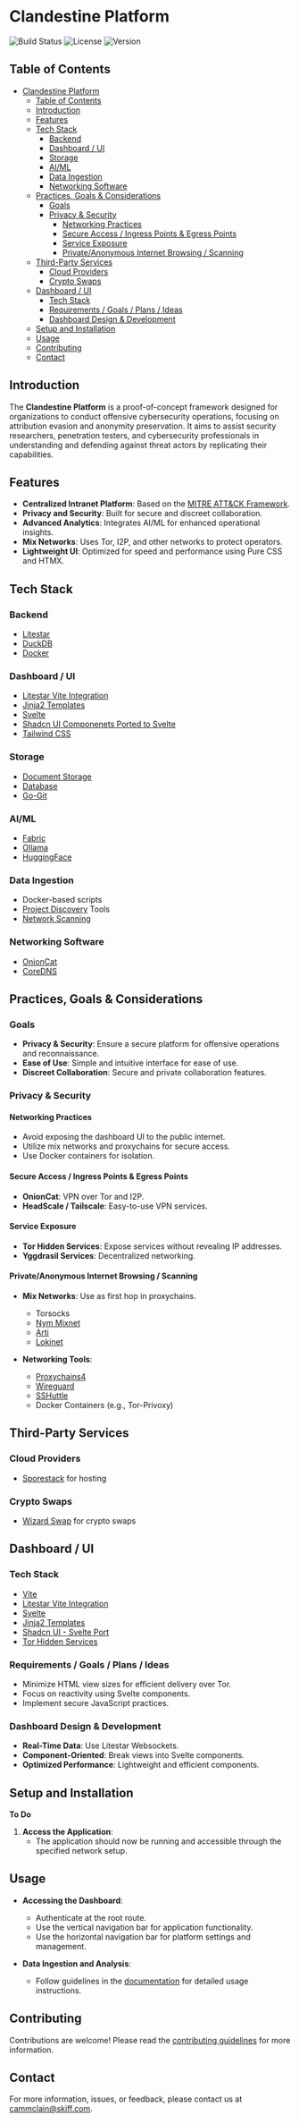 
# Clandestine Platform

![Build Status](https://img.shields.io/badge/build-passing-brightgreen)
![License](https://img.shields.io/badge/license-MIT-blue)
![Version](https://img.shields.io/badge/version-1.0.0-yellow)

## Table of Contents

- [Clandestine Platform](#clandestine-platform)
  - [Table of Contents](#table-of-contents)
  - [Introduction](#introduction)
  - [Features](#features)
  - [Tech Stack](#tech-stack)
    - [Backend](#backend)
    - [Dashboard / UI](#dashboard--ui)
    - [Storage](#storage)
    - [AI/ML](#aiml)
    - [Data Ingestion](#data-ingestion)
    - [Networking Software](#networking-software)
  - [Practices, Goals \& Considerations](#practices-goals--considerations)
    - [Goals](#goals)
    - [Privacy \& Security](#privacy--security)
      - [Networking Practices](#networking-practices)
      - [Secure Access / Ingress Points \& Egress Points](#secure-access--ingress-points--egress-points)
      - [Service Exposure](#service-exposure)
      - [Private/Anonymous Internet Browsing / Scanning](#privateanonymous-internet-browsing--scanning)
  - [Third-Party Services](#third-party-services)
    - [Cloud Providers](#cloud-providers)
    - [Crypto Swaps](#crypto-swaps)
  - [Dashboard / UI](#dashboard--ui-1)
    - [Tech Stack](#tech-stack-1)
    - [Requirements / Goals / Plans / Ideas](#requirements--goals--plans--ideas)
    - [Dashboard Design \& Development](#dashboard-design--development)
  - [Setup and Installation](#setup-and-installation)
  - [Usage](#usage)
  - [Contributing](#contributing)
  - [Contact](#contact)

## Introduction

The **Clandestine Platform** is a proof-of-concept framework designed for organizations to conduct offensive cybersecurity operations, focusing on attribution evasion and anonymity preservation. It aims to assist security researchers, penetration testers, and cybersecurity professionals in understanding and defending against threat actors by replicating their capabilities.

## Features

- **Centralized Intranet Platform**: Based on the [MITRE ATT&CK Framework](https://attack.mitre.com).
- **Privacy and Security**: Built for secure and discreet collaboration.
- **Advanced Analytics**: Integrates AI/ML for enhanced operational insights.
- **Mix Networks**: Uses Tor, I2P, and other networks to protect operators.
- **Lightweight UI**: Optimized for speed and performance using Pure CSS and HTMX.

## Tech Stack

### Backend

- [Litestar](https://litestar.dev)
- [DuckDB](https://duckdb.org/)
- [Docker](https://docker.com)

### Dashboard / UI

- [Litestar Vite Integration](https://github.com/cofin/litestar-vite)
- [Jinja2 Templates](https://docs.litestar.dev/2/reference/contrib/jinja.html)
- [Svelte](https://svelte.dev)
- [Shadcn UI Componenets Ported to Svelte](https://shadcn-svelte.com/)
- [Tailwind CSS](https://tailwindcss.com/)

### Storage

- [Document Storage](docs/storage/documents.md)
- [Database](docs/storage/database.md)
- [Go-Git](https://github.com/go-git/go-git)

### AI/ML

- [Fabric](https://github.com/danielmiessler/fabric)
- [Ollama](https://ollama.com)
- [HuggingFace](https://huggingface.co)

### Data Ingestion

- Docker-based scripts
- [Project Discovery](https://projectdiscovery.io) Tools
- [Network Scanning](docs/data_ingestion/network_scanning.md)

### Networking Software

- [OnionCat](https://github.com/rahra/onioncat)
- [CoreDNS](https://coredns.io/)

## Practices, Goals & Considerations

### Goals

- **Privacy & Security**: Ensure a secure platform for offensive operations and reconnaissance.
- **Ease of Use**: Simple and intuitive interface for ease of use.
- **Discreet Collaboration**: Secure and private collaboration features.

### Privacy & Security

#### Networking Practices

- Avoid exposing the dashboard UI to the public internet.
- Utilize mix networks and proxychains for secure access.
- Use Docker containers for isolation.

#### Secure Access / Ingress Points & Egress Points

- **OnionCat**: VPN over Tor and I2P.
- **HeadScale / Tailscale**: Easy-to-use VPN services.

#### Service Exposure

- **Tor Hidden Services**: Expose services without revealing IP addresses.
- **Yggdrasil Services**: Decentralized networking.

#### Private/Anonymous Internet Browsing / Scanning

- **Mix Networks**: Use as first hop in proxychains.
  - Torsocks
  - [Nym Mixnet](https://nymtech.net/)
  - [Arti](https://arti.torproject.org/)
  - [Lokinet](https://lokinet.org/)

- **Networking Tools**:
  - [Proxychains4](https://github.com/rofl0r/proxychains-ng)
  - [Wireguard](https://www.wireguard.com/)
  - [SSHuttle](https://github.com/sshuttle/sshuttle)
  - Docker Containers (e.g., Tor-Privoxy)

## Third-Party Services

### Cloud Providers

- [Sporestack](docs/3rd_party_services/sporestack.md) for hosting

### Crypto Swaps

- [Wizard Swap](https://wizardswap.io) for crypto swaps

## Dashboard / UI

### Tech Stack

- [Vite](https://vitejs.dev/)
- [Litestar Vite Integration](https://github.com/cofin/litestar-vite)
- [Svelte](https://svelte.dev/)
- [Jinja2 Templates](https://docs.litestar.dev/2/reference/contrib/jinja.html)
- [Shadcn UI - Svelte Port](https://shadcn-svelte.com/)
- [Tor Hidden Services](https://tpo.pages.torproject.net/onion-services/portal/apps/web/)

### Requirements / Goals / Plans / Ideas

- Minimize HTML view sizes for efficient delivery over Tor.
- Focus on reactivity using Svelte components.
- Implement secure JavaScript practices.

### Dashboard Design & Development

- **Real-Time Data**: Use Litestar Websockets.
- **Component-Oriented**: Break views into Svelte components.
- **Optimized Performance**: Lightweight and efficient components.

## Setup and Installation

**To Do**

1. **Access the Application**:
    - The application should now be running and accessible through the specified network setup.

## Usage

- **Accessing the Dashboard**:
    - Authenticate at the root route.
    - Use the vertical navigation bar for application functionality.
    - Use the horizontal navigation bar for platform settings and management.

- **Data Ingestion and Analysis**:
    - Follow guidelines in the [documentation](docs/overview.md) for detailed usage instructions.

## Contributing

Contributions are welcome! Please read the [contributing guidelines](CONTRIBUTING.md) for more information.


## Contact

For more information, issues, or feedback, please contact us at [cammclain@skiff.com](mailto:cammclain@skiff.com).

